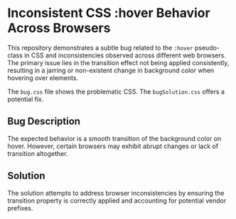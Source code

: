 # Inconsistent CSS :hover Behavior Across Browsers

This repository demonstrates a subtle bug related to the `:hover` pseudo-class in CSS and inconsistencies observed across different web browsers. The primary issue lies in the transition effect not being applied consistently, resulting in a jarring or non-existent change in background color when hovering over elements. 

The `bug.css` file shows the problematic CSS. The `bugSolution.css` offers a potential fix.

## Bug Description
The expected behavior is a smooth transition of the background color on hover. However, certain browsers may exhibit abrupt changes or lack of transition altogether.

## Solution
The solution attempts to address browser inconsistencies by ensuring the transition property is correctly applied and accounting for potential vendor prefixes.